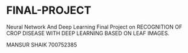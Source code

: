 # FINAL-PROJECT
Neural Network And Deep Learning Final Project on RECOGNITION OF CROP DISEASE WITH DEEP LEARNING BASED ON LEAF IMAGES.

MANSUR SHAIK 700752385

